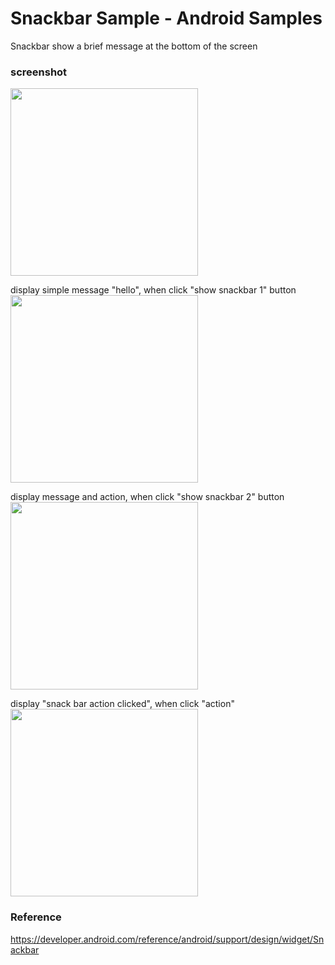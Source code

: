 Snackbar Sample  - Android Samples
===============

Snackbar show a brief message at the bottom of the screen <br/>


### screenshot <br/>
<image src="https://raw.githubusercontent.com/ohwada/Android_Samples/master/SnackbarSample/screenshot/screenshot_snackbar_main.png" width="300" /><br/>

display simple message "hello", when click "show snackbar 1" button <br/>
<image src="https://raw.githubusercontent.com/ohwada/Android_Samples/master/SnackbarSample/screenshot/screenshot_snackbar_show_1.png" width="300" /><br/>

display message and action, when click "show snackbar 2" button <br/>
<image src="https://raw.githubusercontent.com/ohwada/Android_Samples/master/SnackbarSample/screenshot/screenshot_snackbar_show_2.png" width="300" /><br/>

display "snack bar action clicked", when click "action" <br/>
<image src="https://raw.githubusercontent.com/ohwada/Android_Samples/master/SnackbarSample/screenshot/screenshot_snackbar_action.png" width="300" /><br/>


### Reference <br/>
https://developer.android.com/reference/android/support/design/widget/Snackbar
